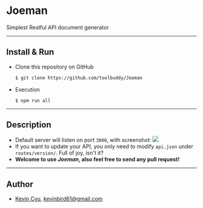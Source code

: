 # Joeman

Simplest Restful API document generator

---
## Install & Run

* Clone this repository on GitHub
    ```bash
    $ git clone https://github.com/toolbuddy/Joeman
    ```
* Execution
    ```
    $ npm run all
    ```

---
## Description

* Default server will listen on port `3000`, with screenshot:
    ![](https://i.imgur.com/S89D8vZ.png)
* If you want to update your API, you only need to modify `api.json` under `routes/version/`. Full of joy, isn't it?
* **Welcome to use *Joeman*, also feel free to send any pull request!**

---
## Author

* [Kevin Cyu](https://github.com/kevinbird61), kevinbird61@gmail.com